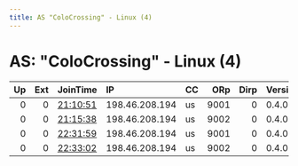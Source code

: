 ```yaml
---
title: AS "ColoCrossing" - Linux (4)
---
```


# AS: "ColoCrossing" - Linux (4)

|   Up |   Ext | JoinTime                                                                                            | IP             | CC   |   ORp |   Dirp | Version   | Contact   | Nickname   |   eFamMembers |
|-----:|------:|:----------------------------------------------------------------------------------------------------|:---------------|:-----|------:|-------:|:----------|:----------|:-----------|--------------:|
|    0 |     0 | [21:10:51](https://metrics.torproject.org/rs.html#details/328FE3E0AC01D219BB0EDD2457219E5AED8812D9) | 198.46.208.194 | us   |  9001 |      0 | 0.4.0.5   | None      | Unnamed    |             1 |
|    0 |     0 | [21:15:38](https://metrics.torproject.org/rs.html#details/0F1EE66D4A360EA7EAF403E1B50630BFC05B0326) | 198.46.208.194 | us   |  9002 |      0 | 0.4.0.5   | None      | Unnamed    |             1 |
|    0 |     0 | [22:31:59](https://metrics.torproject.org/rs.html#details/CBE946C9BAA6C76E025A99FE011D85F5F5EA4CEA) | 198.46.208.194 | us   |  9001 |      0 | 0.4.0.5   | None      | Unnamed    |             1 |
|    0 |     0 | [22:33:02](https://metrics.torproject.org/rs.html#details/CA9CA2CC20A12049EC6E16BF9DB73A5C1DA9B64C) | 198.46.208.194 | us   |  9002 |      0 | 0.4.0.5   | None      | Unnamed    |             1 |
